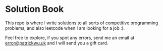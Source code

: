 # Solution Book

This repo is where I write solutions to all sorts of competitive programming problems, and also leetcode when I am looking for a job :).

Feel free to explore, if you spot any errors, send me an email at [error@patrickwu.uk](mailto:error@patrickwu.uk) and I will send you a gift card.



